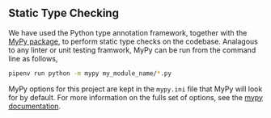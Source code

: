 ## Static Type Checking

We have used the Python type annotation framework, together with the [MyPy package](http://mypy-lang.org), to perform static type checks on the codebase. Analagous to any linter or unit testing framwork, MyPy can be run from the command line as follows,

```bash
pipenv run python -m mypy my_module_name/*.py
```

MyPy options for this project are kept in the `mypy.ini` file that MyPy will look for by default. For more information on the fulls set of options, see the [mypy documentation](https://mypy.readthedocs.io/en/stable/config_file.html).
